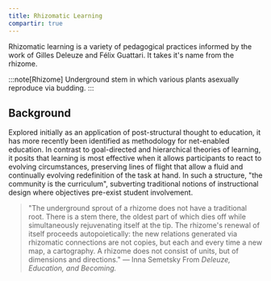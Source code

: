 ```yaml
---
title: Rhizomatic Learning
compartir: true
---
```

Rhizomatic learning is a variety of pedagogical practices informed by the work of Gilles Deleuze and Félix Guattari. It takes it's name from the rhizome.

:::note[Rhizome]
Underground stem in which various plants asexually reproduce via budding.
:::

## Background

Explored initially as an application of post-structural thought to education, it has more recently been identified as methodology for net-enabled education. In contrast to goal-directed and hierarchical theories of learning, it posits that learning is most effective when it allows participants to react to evolving circumstances, preserving lines of flight that allow a fluid and continually evolving redefinition of the task at hand. In such a structure, "the community is the curriculum", subverting traditional notions of instructional design where objectives pre-exist student involvement.

> "The underground sprout of a rhizome does not have a traditional root. There is a stem there, the oldest part of which dies off while simultaneously rejuvenating itself at the tip. The rhizome's renewal of itself proceeds autopoietically: the new relations generated via rhizomatic connections are not copies, but each and every time a new map, a cartography. A rhizome does not consist of units, but of dimensions and directions." — Inna Semetsky From _Deleuze, Education, and Becoming._
